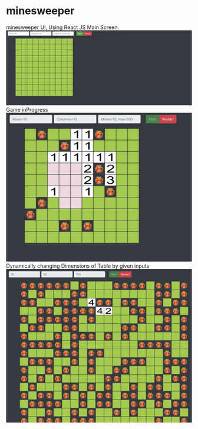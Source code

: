 # minesweeper
minesweeper UI, Using React JS
Main Screen.
![alt text](https://github.com/kattishammy/minesweeper/blob/master/Screenshot%202020-11-15%20at%208.44.41%20PM.png)
Game inProgress
![alt text](https://github.com/kattishammy/minesweeper/blob/master/Screenshot%202020-11-15%20at%208.45.23%20PM.png)
Dynamically changing Dimensions of Table by given inputs
![alt text](https://github.com/kattishammy/minesweeper/blob/master/Screenshot%202020-11-15%20at%208.46.42%20PM.png)
